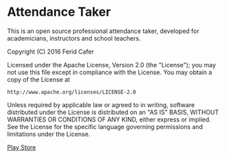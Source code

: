 # Attendance Taker

This is an open source professional attendance taker, developed for academicians, instructors and school teachers.

Copyright (C) 2016 Ferid Cafer

Licensed under the Apache License, Version 2.0 (the "License");
you may not use this file except in compliance with the License.
You may obtain a copy of the License at

    http://www.apache.org/licenses/LICENSE-2.0

Unless required by applicable law or agreed to in writing, software
distributed under the License is distributed on an "AS IS" BASIS,
WITHOUT WARRANTIES OR CONDITIONS OF ANY KIND, either express or implied.
See the License for the specific language governing permissions and
limitations under the License.

[Play Store](https://play.google.com/store/apps/details?id=com.ferid.app.classroom)
